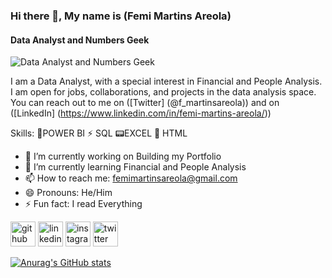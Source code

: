 ### Hi there 👋, My name is (**Femi Martins Areola**)
#### Data Analyst and Numbers Geek
![Data Analyst and Numbers Geek](https://media-exp2.licdn.com/dms/image/C4D22AQFXwYOLsGsdZw/feedshare-shrink_2048_1536/0/1653059531994?e=1660780800&v=beta&t=qNxPVx7lc1p8Fqxp3wGnsC-iacsG_EGGuyrCxecfNhQ)

I am a Data Analyst, with a special interest in Financial and People Analysis.  I am open for jobs, collaborations, and projects in the data analysis space. 
You can reach out to me on ([Twitter] (@f_martinsareola)) and on ([LinkedIn] (https://www.linkedin.com/in/femi-martins-areola/))

Skills: 
🌟POWER BI 
⚡ SQL 
📟EXCEL 
📳 HTML 

- 🔭 I’m currently working on Building my Portfolio 
- 🌱 I’m currently learning Financial and People Analysis 
- 📫 How to reach me: femimartinsareola@gmail.com 
- 😄 Pronouns: He/Him 
- ⚡ Fun fact: I read Everything 


[<img src='https://cdn.jsdelivr.net/npm/simple-icons@3.0.1/icons/github.svg' alt='github' height='40'>](https://github.com/FemiAreola1)  [<img src='https://cdn.jsdelivr.net/npm/simple-icons@3.0.1/icons/linkedin.svg' alt='linkedin' height='40'>](https://www.linkedin.com/in/https://www.linkedin.com/in/femi-martins-areola//)  [<img src='https://cdn.jsdelivr.net/npm/simple-icons@3.0.1/icons/instagram.svg' alt='instagram' height='40'>](https://www.instagram.com/@femi_fma/)  [<img src='https://cdn.jsdelivr.net/npm/simple-icons@3.0.1/icons/twitter.svg' alt='twitter' height='40'>](https://twitter.com/@f_martinsareola)  

[![Anurag's GitHub stats](https://github-readme-stats.vercel.app/api?username=FemiAreola1)](https://github.com/anuraghazra/github-readme-stats)
